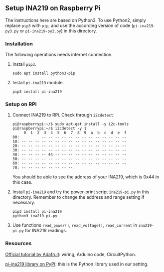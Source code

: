 ## Setup INA219 on Raspberry Pi

The instructions here are based on Python3. To use Python2, simply replace `pip3` with `pip`, and use the according version of code (`pi-ina219-py3.py` or `pi-ina219-py2.py`) in this directory.

### Installation

The following operations needs internet connection.

1. Install `pip3`.

   ```shell
   sudo apt install python3-pip
   ```

2. Install `pi-ina219` module.

   ```
   pip3 install pi-ina219
   ```

### Setup on RPi

1. Connect INA219 to RPi. Check through `i2cdetect`:

   ```shell
   pi@raspberrypi:~/$ sudo apt-get install -y i2c-tools
   pi@raspberrypi:~/$ i2cdetect -y 1
        0  1  2  3  4  5  6  7  8  9  a  b  c  d  e  f
   00:          -- -- -- -- -- -- -- -- -- -- -- -- --
   10: -- -- -- -- -- -- -- -- -- -- -- -- -- -- -- --
   20: -- -- -- -- -- -- -- -- -- -- -- -- -- -- -- --
   30: -- -- -- -- -- -- -- -- -- -- -- -- -- -- -- --
   40: -- -- -- -- 44 -- -- -- -- -- -- -- -- -- -- --
   50: -- -- -- -- -- -- -- -- -- -- -- -- -- -- -- --
   60: -- -- -- -- -- -- -- -- -- -- -- -- -- -- -- --
   70: -- -- -- -- -- -- -- --
   ```

   You should be able to see the address of your INA219, which is 0x44 in this case.

2. Install `pi-ina219` and try the power-print script `ina219-pi.py` in this directory. Remember to change the address and range setting if necessary.

   ```shell
   pip3 install pi-ina219
   python3 ina219-pi.py
   ```

3. Use functions `read_power()`, `read_voltage()`, `read_current` in `ina219-pi.py` for INA219 readings.

### Resources

[Official tutorial by Adafruit](https://learn.adafruit.com/adafruit-ina219-current-sensor-breakout/overview): wiring, Arduino code, CircuitPython.

[pi-ina219 library on PyPI](https://pypi.org/project/pi-ina219/): this is the Python library used in our setting.
